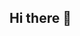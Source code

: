 ## Hi there 👋

<!--
**MILENIUMTVI/MILENIUMTVI** is a ✨ _special_ ✨ repository because its `README.md` (this file) appears on your GitHub profile.
<div style="position: relative; padding-bottom: 56.25%; height: 0; overflow: hidden; max-width:100%;"><iframe style="position: absolute; top: 0; left: 0; width: 100%; height: 100%;" src="https://anym3u8player.com/player-generator/mplay.php?data=nCLCQmLtFml/wHRSNI+EmeWTWnDBuFpLzkEA3F8ZZnP7elYXudG4j9SVkHZ20AUWLkFtU/AlU+HGwG6Pk4Jp3ZACUQKKms7WpBWm3wsU5abi8Nfrxv/Ac2ScFCWo/AgyChPqOjMBIztJBV4BUfLSgmQD7PVhFQDA8jvFoMBpfu0NRikhaH2LaacTyiuQQHMklWW7JvXljeL/p8kiFts=" frameborder="0" allow="autoplay" webkitallowfullscreen mozallowfullscreen allowfullscreen></iframe></div>

